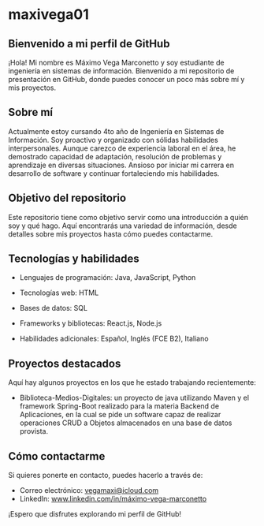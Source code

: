 # maxivega01

## Bienvenido a mi perfil de GitHub

¡Hola! Mi nombre es Máximo Vega Marconetto y soy estudiante de ingeniería en sistemas de información. Bienvenido a mi repositorio de presentación en GitHub, donde puedes conocer un poco más sobre mí y mis proyectos.

## Sobre mí

Actualmente estoy cursando 4to año de Ingeniería en Sistemas de Información. Soy proactivo y organizado con sólidas habilidades interpersonales. Aunque carezco de experiencia laboral en el área, he demostrado capacidad de adaptación, resolución de problemas y aprendizaje en diversas situaciones. Ansioso por iniciar mi carrera en desarrollo de software y continuar fortaleciendo mis habilidades.

## Objetivo del repositorio

Este repositorio tiene como objetivo servir como una introducción a quién soy y qué hago. Aquí encontrarás una variedad de información, desde detalles sobre mis proyectos hasta cómo puedes contactarme.

## Tecnologías y habilidades

- Lenguajes de programación: Java, JavaScript, Python
- Tecnologías web: HTML
- Bases de datos: SQL
- Frameworks y bibliotecas: React.js, Node.js

- Habilidades adicionales: Español, Inglés (FCE B2), Italiano

## Proyectos destacados

Aquí hay algunos proyectos en los que he estado trabajando recientemente:

- Biblioteca-Medios-Digitales: un proyecto de java utilizando Maven y el framework Spring-Boot realizado para la materia Backend de Aplicaciones, en la cual se pide un software capaz de realizar operaciones CRUD a Objetos almacenados en una base de datos provista.

## Cómo contactarme

Si quieres ponerte en contacto, puedes hacerlo a través de:

- Correo electrónico: vegamaxi@icloud.com
- LinkedIn: www.linkedin.com/in/máximo-vega-marconetto

¡Espero que disfrutes explorando mi perfil de GitHub!
